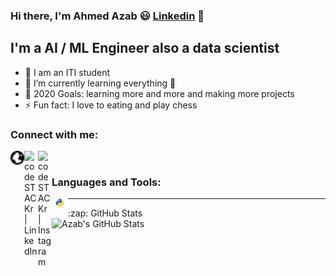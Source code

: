 ### Hi there, I'm Ahmed Azab :smiley: [Linkedin][linkedin] 👋

## I'm a AI / ML Engineer also a data scientist

- 🔭 I am an ITI student
- 🌱 I’m currently learning everything 🤣
- 🥅 2020 Goals: learning more and more and making more projects
- ⚡ Fun fact: I love to eating and play chess


### Connect with me:

[<img align="left" alt="codeSTACKr.com" width="22px" src="https://raw.githubusercontent.com/iconic/open-iconic/master/svg/globe.svg" />][website]
[<img align="left" alt="codeSTACKr | LinkedIn" width="22px" src="https://cdn.jsdelivr.net/npm/simple-icons@v3/icons/linkedin.svg" />][linkedin]
[<img align="left" alt="codeSTACKr | Instagram" width="22px" src="https://cdn.jsdelivr.net/npm/simple-icons@v3/icons/instagram.svg" />][instagram]

<br />

### Languages and Tools:

<img align="left" alt="Python" width="26px" src="https://github.com/ahmedazab1235/ahmedazab1235/blob/master/kisspng-python-general-purpose-programming-language-comput-python-programming-language-symphony-solution-5b6ee0c89ecd95.2067324515339931606505.png" />


---
  <summary>:zap: GitHub Stats</summary>

  <img align="left" alt="Azab's GitHub Stats" src="https://github-readme-stats.codestackr.vercel.app/api?username=codeSTACKr&show_icons=true&hide_border=true" />


[website]: https://www.facebook.com/AhmedEssam1235/
[instagram]: https://www.instagram.com/ahmedesaamazab123/
[linkedin]: https://www.linkedin.com/in/ahmedessam1235/
